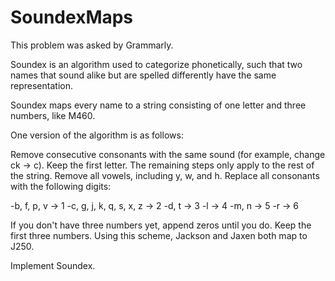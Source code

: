 # SoundexMaps

This problem was asked by Grammarly.

Soundex is an algorithm used to categorize phonetically, such that two names that sound alike but are spelled differently have the same representation.

Soundex maps every name to a string consisting of one letter and three numbers, like M460.

One version of the algorithm is as follows:

Remove consecutive consonants with the same sound (for example, change ck -> c).
Keep the first letter. The remaining steps only apply to the rest of the string.
Remove all vowels, including y, w, and h.
Replace all consonants with the following digits:

-b, f, p, v → 1
-c, g, j, k, q, s, x, z → 2
-d, t → 3
-l → 4
-m, n → 5
-r → 6

If you don't have three numbers yet, append zeros until you do. Keep the first three numbers.
Using this scheme, Jackson and Jaxen both map to J250.

Implement Soundex.
